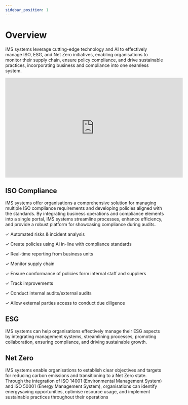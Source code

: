 ```yaml
---
sidebar_position: 1
---
```


# Overview

iMS systems leverage cutting-edge technology and AI to
effectively manage ISO, ESG, and Net Zero initiatives,
enabling organisations to monitor their supply chain,
ensure policy compliance, and drive sustainable
practices, incorporating business and compliance into
one seamless system.

<iframe width="560" height="315" src="https://www.youtube.com/embed/8u0AvsZqGpI" title="YouTube video player" frameborder="0" allow="accelerometer; autoplay; clipboard-write; encrypted-media; gyroscope; picture-in-picture; web-share" allowfullscreen></iframe>

## ISO Compliance

iMS systems offer organisations a
comprehensive solution for managing
multiple ISO compliance requirements and
developing policies aligned with the
standards. By integrating business operations
and compliance elements into a single portal,
IMS systems streamline processes, enhance
efficiency, and provide a robust platform for
showcasing compliance during audits.

✓ Automated risks & incident analysis

✓ Create policies using Ai in-line with compliance
standards

✓ Real-time reporting from business units

✓ Monitor supply chain

✓ Ensure comformance of policies form internal staff
and suppliers

✓ Track improvements

✓ Conduct internal audits/external audits

✓ Allow external parties access to conduct due
diligence

## ESG

iMS systems can help organisations
effectively manage their ESG aspects by
integrating management systems,
streamlining processes, promoting
collaboration, ensuring compliance, and
driving sustainable growth.

## Net Zero

iMS systems enable organisations to
establish clear objectives and targets for
reducing carbon emissions and transitioning
to a Net Zero state. Through the integration of
ISO 14001 (Environmental Management
System) and ISO 50001 (Energy Management
System), organisations can identify energysaving opportunities, optimise resource
usage, and implement sustainable practices
throughout their operations